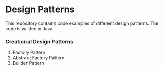 # Design Patterns
This repository contains code examples of different design patterns. The code is written in Java. 

### Creational Design Patterns
1. Factory Pattern
2. Abstract Factory Pattern
3. Builder Pattern